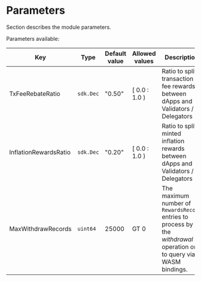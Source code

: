 <!--
order: 6
-->

# Parameters

Section describes the module parameters.

Parameters available:

| Key                   | Type      | Default value | Allowed values | Description                                                  |
| --------------------- | --------- | ------------- | -------------- | ------------------------------------------------------------ |
| TxFeeRebateRatio      | `sdk.Dec` | "0.50"        | [ 0.0 : 1.0 )  | Ratio to split transaction fee rewards between dApps and Validators / Delegators |
| InflationRewardsRatio | `sdk.Dec` | "0.20"        | [ 0.0 : 1.0 )  | Ratio to split minted inflation rewards between dApps and Validators / Delegators |
| MaxWithdrawRecords    | `uint64`  | 25000         | GT 0           | The maximum number of `RewardsRecord` entries to process by the *withdrawal* operation or to query via WASM bindings. |

